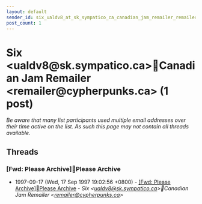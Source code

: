 ```yaml
---
layout: default
sender_id: six_ualdv8_at_sk_sympatico_ca_canadian_jam_remailer_remailer_at_cypherpunks_ca_
post_count: 1
---
```


# Six <ualdv8<span>@</span>sk.sympatico.ca>Canadian Jam Remailer <remailer<span>@</span>cypherpunks.ca> (1 post)

_Be aware that many list participants used multiple email addresses over their time active on the list. As such this page may not contain all threads available._

## Threads

### [Fwd: Please Archive]Please Archive
+ 1997-09-17 (Wed, 17 Sep 1997 19:02:56 +0800) - [[Fwd: Please Archive]Please Archive](/archive/1997/09/3ead5bad9cb8f4cd3234c4a5d854e453eb40d915dd47210f8254b643c1ab0388) - _Six \<ualdv8@sk.sympatico.ca\>Canadian Jam Remailer \<remailer@cypherpunks.ca\>_


